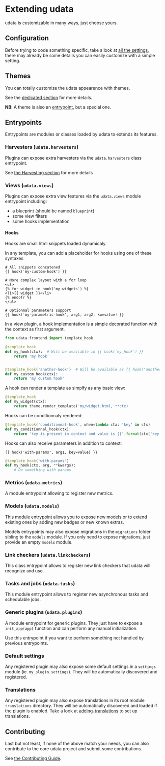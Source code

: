 # Extending udata

udata is customizable in many ways, just choose yours.

## Configuration

Before trying to code something specific, take a look at [all the settings](adapting-settings.md),
there may already be some details you can easily customize with a simple setting.

## Themes

You can totally customize the udata appearence with themes.

See the [dedicated section](creating-theme.md) for more details.

**NB**: A theme is also an [entrypoint](#entrypoints), but a special one.

## Entrypoints

Entrypoints are modules or classes loaded by udata to extends its features.

### Harvesters (`udata.harvesters`)

Plugins can expose extra harvesters via the `udata.harvesters` class entrypoint.

See [the Harvesting section](harvesting.md#custom) for more details

### Views (`udata.views`)

Plugins can expose extra view features via the `udata.views` module entrypoint including:

- a blueprint (should be named `blueprint`)
- some view filters
- some hooks implementation

#### Hooks

Hooks are small html snippets loaded dynamicaly.

In any template, you can add a placeholder for hooks using one of these syntaxes:

```html+jinja
# All snippets concatened
{{ hook('my-custom-hook') }}

# More complex layout with a for loop
<ul>
{% for widget in hook('my-widgets') %}
<li>{{ widget }}</li>
{% endofr %}
</ul>

# Optionnal parameters support
{{ hook('my-parametric-hook', arg1, arg2, kw=value) }}
```

In a view plugin, a hook implementation is a simple decorated function with the context as first argument.

```python
from udata.frontend import template_hook

@template_hook
def my_hook(ctx):  # Will be available in {{ hook('my_hook') }}
    return 'my hook'


@template_hook('another-hook')  # Will be available as {{ hook('another-hook') }}
def my_custom_hook(ctx):
    return 'my custom hook'
```

A hook can render a template as simplfy as any basic view:

```python
@template_hook
def my_widget(ctx):
    return theme.render_template('my/widget.html, **ctx)
```

Hooks can be conditionnaly rendered:

```python
@template_hook('conditionnal-hook', when=lambda ctx: 'key' in ctx)
def my_conditionnal_hook(ctx):
    return 'key is present in context and value is {}'.format(ctx['key'])
```

Hooks can also receive parameters in addition to context:

```html+jinja
{{ hook('with-params', arg1, key=value) }}
```
```python
@template_hook('with-params')
def my_hook(ctx, arg, **kwargs):
    # Do something with params
```

### Metrics (`udata.metrics`)

A module entrypoint allowing to register new metrics.

### Models (`udata.models`)

This module entrypoint allows you to expose new models or to extend existing ones by adding new badges or new known extras.

Models entrypoints may also expose migrations in the `migrations` folder sibling to the `models` module.
If you only need to expose migrations, just provide an empty `models` module.

### Link checkers (`udata.linkcheckers`)

This class entrypoint allows to register new link checkers that udata will recognize and use.

### Tasks and jobs (`udata.tasks`)

This module entrypoint allows to register new asynchronous tasks and schedulable jobs.

### Generic plugins (`udata.plugins`)

A module entrypoint for generic plugins. They just have to expose a `init_app(app)` function
and can perform any manual initialization.

Use this entrypoint if you want to perform something not handled by previous entrypoints.

### Default settings

Any registered plugin may also expose some default settings in a `settings` module (ie. `my_plugin.settings`). They will be automatically discovered and registered.

### Translations

Any registered plugin may also expose translations in its root module `translations` directory.
They will be automatically discovered and loaded if the plugin is enabled.
Take a look at [adding-translations](adding-translations.md) to set up translations.

## Contributing

Last but not least, if none of the above match your needs,
you can also contribute to the core udata project and submit some contributions.

See [the Contributing Guide](contributing-guide.md).
